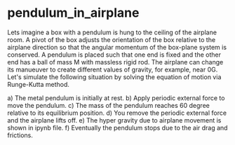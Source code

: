 # pendulum_in_airplane

Lets imagine a box with a pendulum is hung to the ceiling of the airplane room.
A pivot of the box adjusts the orientation of the box relative to the airplane direction so that the angular momentum of the box-plane system is conserved.
A pendulum is placed such that one end is fixed and the other end has a ball of mass M with massless rigid rod.
The airplane can change its manueuver to create different values of gravity, for example, near 0G.
Let's simulate the following situation by solving the equation of motion via Runge-Kutta method.

a) The metal pendulum is initially at rest.
b) Apply periodic external force to move the pendulum.
c) The mass of the pendulum reaches 60 degree relative to its equilibrium position.
d) You remove the periodic external force and the airplane lifts off.
e) The hyper gravity due to airplane movement is shown in ipynb file.
f) Eventually the pendulum stops due to the air drag and frictions.



